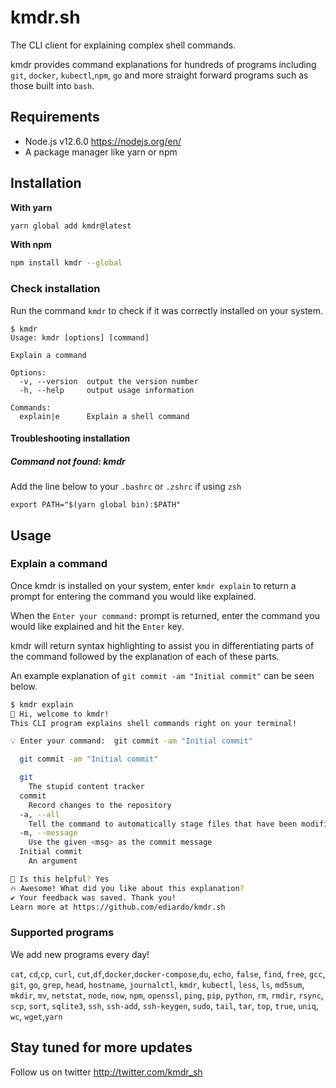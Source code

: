 # kmdr.sh

The CLI client for explaining complex shell commands.

kmdr provides command explanations for hundreds of programs including `git`, `docker`, `kubectl`,`npm`, `go` and more straight forward programs such as those built into `bash`.

## Requirements
- Node.js v12.6.0 https://nodejs.org/en/
- A package manager like yarn or npm

## Installation

**With yarn**

```bash
yarn global add kmdr@latest
```

**With npm**

```bash
npm install kmdr --global
```

### Check installation

Run the command `kmdr` to check if it was correctly installed on your system.

```
$ kmdr
Usage: kmdr [options] [command]

Explain a command

Options:
  -v, --version  output the version number
  -h, --help     output usage information

Commands:
  explain|e      Explain a shell command
```

#### Troubleshooting installation

##### Command not found: kmdr

Add the line below to your `.bashrc` or `.zshrc` if using `zsh`

```
export PATH="$(yarn global bin):$PATH"
```

## Usage

### Explain a command

Once kmdr is installed on your system, enter `kmdr explain` to return a prompt for entering the command you would like explained.

When the `Enter your command:` prompt is returned, enter the command you would like explained and hit the `Enter` key.

kmdr will return syntax highlighting to assist you in differentiating parts of the command followed by the explanation of each of these parts.

An example explanation of `git commit -am "Initial commit"` can be seen below.

```bash
$ kmdr explain
👋 Hi, welcome to kmdr!
This CLI program explains shell commands right on your terminal!

💡 Enter your command:  git commit -am "Initial commit"

  git commit -am "Initial commit"

  git
    The stupid content tracker
  commit
    Record changes to the repository
  -a, --all
    Tell the command to automatically stage files that have been modified and deleted
  -m, --message
    Use the given <msg> as the commit message
  Initial commit
    An argument

🤖 Is this helpful? Yes
🔥 Awesome! What did you like about this explanation?
✔ Your feedback was saved. Thank you!
Learn more at https://github.com/ediardo/kmdr.sh
```

### Supported programs

We add new programs every day!

`cat`, `cd`,`cp`, `curl`, `cut`,`df`,`docker`,`docker-compose`,`du`, `echo`, `false`, `find`, `free`, `gcc`, `git`, `go`, `grep`, `head`, `hostname`, `journalctl`, `kmdr`, `kubectl`, `less`, `ls`, `md5sum`, `mkdir`, `mv`, `netstat`, `node`, `now`, `npm`, `openssl`, `ping`, `pip`, `python`, `rm`, `rmdir`, `rsync`, `scp`, `sort`, `sqlite3`, `ssh`, `ssh-add`, `ssh-keygen`, `sudo`, `tail`, `tar`, `top`, `true`, `uniq`, `wc`, `wget`,`yarn`

## Stay tuned for more updates

Follow us on twitter http://twitter.com/kmdr_sh
